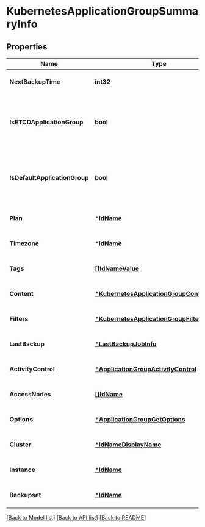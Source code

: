 # KubernetesApplicationGroupSummaryInfo

## Properties
Name | Type | Description | Notes
------------ | ------------- | ------------- | -------------
**NextBackupTime** | **int32** |  | [optional] [default to null]
**IsETCDApplicationGroup** | **bool** | Describes if the Application Group is an ETCD Application Group | [optional] [default to null]
**IsDefaultApplicationGroup** | **bool** | Describes if the Application Group is a default Application Group | [optional] [default to null]
**Plan** | [***IdName**](IdName.md) |  | [optional] [default to null]
**Timezone** | [***IdName**](IdName.md) |  | [optional] [default to null]
**Tags** | [**[]IdNameValue**](IdNameValue.md) |  | [optional] [default to null]
**Content** | [***KubernetesApplicationGroupContentItem**](KubernetesApplicationGroupContentItem.md) |  | [optional] [default to null]
**Filters** | [***KubernetesApplicationGroupFilterItem**](KubernetesApplicationGroupFilterItem.md) |  | [optional] [default to null]
**LastBackup** | [***LastBackupJobInfo**](LastBackupJobInfo.md) |  | [optional] [default to null]
**ActivityControl** | [***ApplicationGroupActivityControl**](ApplicationGroupActivityControl.md) |  | [optional] [default to null]
**AccessNodes** | [**[]IdName**](IdName.md) |  | [optional] [default to null]
**Options** | [***ApplicationGroupGetOptions**](ApplicationGroupGetOptions.md) |  | [optional] [default to null]
**Cluster** | [***IdNameDisplayName**](IdNameDisplayName.md) |  | [optional] [default to null]
**Instance** | [***IdName**](IdName.md) |  | [optional] [default to null]
**Backupset** | [***IdName**](IdName.md) |  | [optional] [default to null]

[[Back to Model list]](../README.md#documentation-for-models) [[Back to API list]](../README.md#documentation-for-api-endpoints) [[Back to README]](../README.md)

